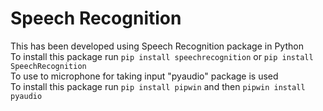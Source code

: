# Speech Recognition
This has been developed using Speech Recognition package in Python<br/>
To install this package run `pip install speechrecognition` or `pip install SpeechRecognition`
<br />
To use to microphone for taking input "pyaudio" package is used<br/>
To install this package run `pip install pipwin` and then `pipwin install pyaudio`

